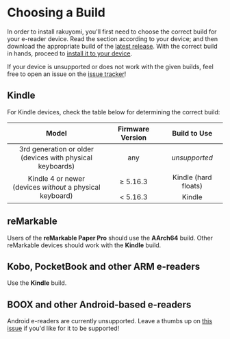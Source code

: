 # Choosing a Build

In order to install rakuyomi, you'll first need to choose the correct build for your e-reader device. Read the section according to your device; and then download the appropriate build of the [latest release](https://github.com/hanatsumi/rakuyomi/releases/latest). With the correct build in hands, proceed to [install it to your device](./installing-to-your-device.md).

If your device is unsupported or does not work with the given builds, feel free to open an issue on the [issue tracker](https://github.com/hanatsumi/rakuyomi/issues)!

## Kindle

For Kindle devices, check the table below for determining the correct build:

<table>
  <thead>
    <tr>
      <th style="text-align: center">Model</th>
      <th style="text-align: center">Firmware Version</th>
      <th style="text-align: center">Build to Use</th>
    </tr>
  </thead>
  <tbody>
    <tr>
      <td style="text-align: center">3rd generation or older<br/>(devices with physical keyboards)</td>
      <td style="text-align: center">any</td>
      <td style="text-align: center"><em>unsupported</em></td>
    </tr>
    <tr>
      <td style="text-align: center" rowspan="2">Kindle 4 or newer<br/>(devices <em>without</em> a physical keyboard)</td>
      <td style="text-align: center">≥ 5.16.3</td>
      <td style="text-align: center">Kindle (hard floats)</td>
    </tr>
    <tr>
      <td style="text-align: center">< 5.16.3</td>
      <td style="text-align: center">Kindle</td>
    </tr>
  </tbody>
</table>

## reMarkable

Users of the **reMarkable Paper Pro** should use the **AArch64** build. Other reMarkable devices should work with the **Kindle** build.

## Kobo, PocketBook and other ARM e-readers

Use the **Kindle** build.

## BOOX and other Android-based e-readers

Android e-readers are currently unsupported. Leave a thumbs up on [this issue](https://github.com/hanatsumi/rakuyomi/issues/111) if you'd like for it to be supported!
